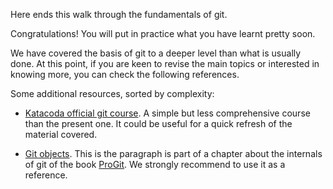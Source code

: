Here ends this walk through the fundamentals of git. 

Congratulations! You will put in practice what you have learnt pretty soon.

We have covered the basis of git to a deeper level than what is usually done.
At this point, if you are keen to revise the main topics or interested in knowing more,
 you can check the following references.

Some additional resources, sorted by complexity: 
 
- [Katacoda official git course](https://www.codecademy.com/learn/learn-git). A simple but less comprehensive course than the present one. 
It could be useful for a quick refresh of the material covered.

- [Git objects](https://git-scm.com/book/en/v2/Git-Internals-Git-Objects). This is the paragraph is part of a chapter about
 the internals of git of the book [ProGit](https://git-scm.com/book/en/v2). We strongly recommend to use it as a reference.

